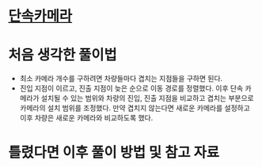 # [단속카메라](https://school.programmers.co.kr/learn/courses/30/lessons/42884)

# 처음 생각한 풀이법

- 최소 카메라 개수를 구하려면 차량들마다 겹치는 지점들을 구하면 된다.
- 진입 지점이 이르고, 진출 지점이 늦은 순으로 이동 경로를 정렬했다. 이후 단속 카메라가 설치될 수 있는 범위와 차량의 진입, 진출 지점을 비교하고 겹치는 부분으로 카메라의 설치 범위를 조정했다. 만약 겹치지 않는다면 새로운 카메라를 설정하고 이후 차량은 새로운 카메라와 비교하도록 했다.

# 틀렸다면 이후 풀이 방법 및 참고 자료
